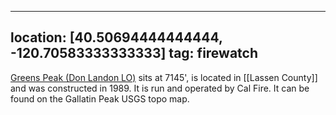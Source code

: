 
---
location: [40.50694444444444, -120.70583333333333]
tag: firewatch
---

[Greens Peak (Don Landon LO)](http://www.peakbagging.com/CALookoutPhotos/GreensPeak.html) sits at 7145', is located in [[Lassen County]] and was constructed in 1989. It is run and operated by Cal Fire. It can be found on the Gallatin Peak USGS topo map.
